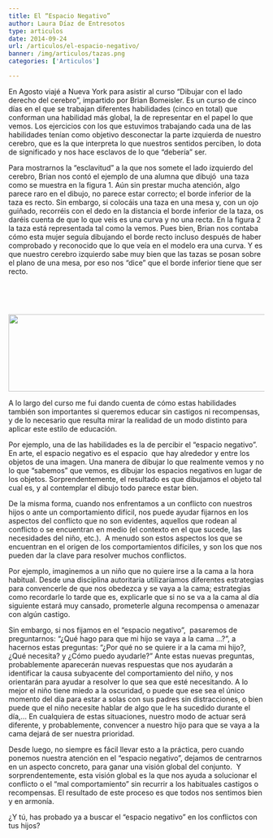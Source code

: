 ```yaml
---
title: El “Espacio Negativo”
author: Laura Díaz de Entresotos
type: articulos
date: 2014-09-24
url: /articulos/el-espacio-negativo/
banner: /img/articulos/tazas.png
categories: ['Articulos']

---
```

En Agosto viajé a Nueva York para asistir al curso “Dibujar con el lado derecho del cerebro”, impartido por Brian Bomeisler. Es un curso de cinco días en el que se trabajan diferentes habilidades (cinco en total) que conforman una habilidad más global, la de representar en el papel lo que vemos. Los ejercicios con los que estuvimos trabajando cada una de las habilidades tenían como objetivo desconectar la parte izquierda de nuestro cerebro, que es la que interpreta lo que nuestros sentidos perciben, lo dota de significado y nos hace esclavos de lo que “debería” ser.

Para mostrarnos la “esclavitud” a la que nos somete el lado izquierdo del cerebro, Brian nos contó el ejemplo de una alumna que dibujó  una taza como se muestra en la figura 1. Aún sin prestar mucha atención, algo parece raro en el dibujo, no parece estar correcto; el borde inferior de la taza es recto. Sin embargo, si colocáis una taza en una mesa y, con un ojo guiñado, recorréis con el dedo en la distancia el borde inferior de la taza, os daréis cuenta de que lo que veis es una curva y no una recta. En la figura 2 la taza está representada tal como la vemos. Pues bien, Brian nos contaba cómo esta mujer seguía dibujando el borde recto incluso después de haber comprobado y reconocido que lo que veía en el modelo era una curva. Y es que nuestro cerebro izquierdo sabe muy bien que las tazas se posan sobre el plano de una mesa, por eso nos “dice” que el borde inferior tiene que ser recto.

&nbsp;

&nbsp;

<img class="aligncenter" src="https://gallery.mailchimp.com/19b232fc76c2699b8d5a7dd15/images/tazas118da9.png" alt="" width="562" height="152" align="none" data-cke-saved-src="https://gallery.mailchimp.com/19b232fc76c2699b8d5a7dd15/images/tazas118da9.png" />

A lo largo del curso me fui dando cuenta de cómo estas habilidades también son importantes si queremos educar sin castigos ni recompensas, y de lo necesario que resulta mirar la realidad de un modo distinto para aplicar este estilo de educación.

Por ejemplo, una de las habilidades es la de percibir el “espacio negativo”. En arte, el espacio negativo es el espacio  que hay alrededor y entre los objetos de una imagen. Una manera de dibujar lo que realmente vemos y no lo que “sabemos” que vemos, es dibujar los espacios negativos en lugar de los objetos. Sorprendentemente, el resultado es que dibujamos el objeto tal cual es, y al contemplar el dibujo todo parece estar bien.

De la misma forma, cuando nos enfrentamos a un conflicto con nuestros hijos o ante un comportamiento difícil, nos puede ayudar fijarnos en los aspectos del conflicto que no son evidentes, aquellos que rodean al conflicto o se encuentran en medio (el contexto en el que sucede, las necesidades del niño, etc.).  A menudo son estos aspectos los que se encuentran en el origen de los comportamientos difíciles, y son los que nos pueden dar la clave para resolver muchos conflictos.

Por ejemplo, imaginemos a un niño que no quiere irse a la cama a la hora habitual. Desde una disciplina autoritaria utilizaríamos diferentes estrategias para convencerle de que nos obedezca y se vaya a la cama; estrategias como recordarle lo tarde que es, explicarle que si no se va a la cama al día siguiente estará muy cansado, prometerle alguna recompensa o amenazar con algún castigo.

Sin embargo, si nos fijamos en el “espacio negativo”,  pasaremos de preguntarnos: “¿Qué hago para que mi hijo se vaya a la cama …?”, a hacernos estas preguntas: “¿Por qué no se quiere ir a la cama mi hijo?, ¿Qué necesita? y ¿Cómo puedo ayudarle?” Ante estas nuevas preguntas, probablemente aparecerán nuevas respuestas que nos ayudarán a identificar la causa subyacente del comportamiento del niño, y nos orientarán para ayudar a resolver lo que sea que esté necesitando. A lo mejor el niño tiene miedo a la oscuridad, o puede que ese sea el único momento del día para estar a solas con sus padres sin distracciones, o bien puede que el niño necesite hablar de algo que le ha sucedido durante el día,&#8230; En cualquiera de estas situaciones, nuestro modo de actuar será diferente, y probablemente, convencer a nuestro hijo para que se vaya a la cama dejará de ser nuestra prioridad.

Desde luego, no siempre es fácil llevar esto a la práctica, pero cuando ponemos nuestra atención en el “espacio negativo”, dejamos de centrarnos en un aspecto concreto, para ganar una visión global del conjunto.  Y sorprendentemente, esta visión global es la que nos ayuda a solucionar el conflicto o el “mal comportamiento” sin recurrir a los habituales castigos o recompensas. El resultado de este proceso es que todos nos sentimos bien y en armonía.

¿Y tú, has probado ya a buscar el “espacio negativo” en los conflictos con tus hijos?